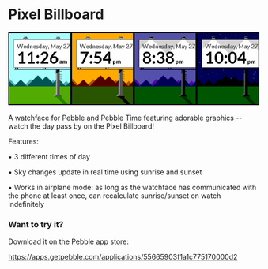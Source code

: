 # Pixel Billboard

<img src="project_banner.png" style="border: 2px solid black">

A watchface for Pebble and Pebble Time featuring adorable graphics -- watch the day pass by on the Pixel Billboard!

Features:

• 3 different times of day

• Sky changes update in real time using sunrise and sunset

• Works in airplane mode: as long as the watchface has communicated with the phone at least once, can recalculate sunrise/sunset on watch indefinitely

### Want to try it? 
Download it on the Pebble app store:

https://apps.getpebble.com/applications/55665903f1a1c775170000d2

